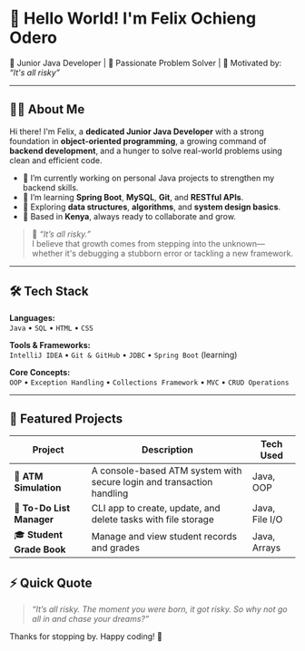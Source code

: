 # 👋 Hello World! I'm Felix Ochieng Odero

🎯 Junior Java Developer | 🚀 Passionate Problem Solver | 💭 Motivated by: *“It's all risky”*

---

## 👨‍💻 About Me

Hi there! I'm Felix, a **dedicated Junior Java Developer** with a strong foundation in **object-oriented programming**, a growing command of **backend development**, and a hunger to solve real-world problems using clean and efficient code.

- 🔭 I’m currently working on personal Java projects to strengthen my backend skills.
- 🌱 I’m learning **Spring Boot**, **MySQL**, **Git**, and **RESTful APIs**.
- 🧠 Exploring **data structures**, **algorithms**, and **system design basics**.
- 📌 Based in **Kenya**, always ready to collaborate and grow.

> 💬 *“It’s all risky.”*  
> I believe that growth comes from stepping into the unknown—whether it's debugging a stubborn error or tackling a new framework.

---

## 🛠️ Tech Stack

**Languages:**  
`Java` • `SQL` • `HTML` • `CSS`

**Tools & Frameworks:**  
`IntelliJ IDEA` • `Git & GitHub` • `JDBC` • `Spring Boot` (learning)

**Core Concepts:**  
`OOP` • `Exception Handling` • `Collections Framework` • `MVC` • `CRUD Operations`

---

## 📂 Featured Projects

| Project | Description | Tech Used |
|--------|-------------|-----------|
| 🏧 **ATM Simulation** | A console-based ATM system with secure login and transaction handling | Java, OOP |
| 📝 **To-Do List Manager** | CLI app to create, update, and delete tasks with file storage | Java, File I/O |
| 🎓 **Student Grade Book** | Manage and view student records and grades | Java, Arrays |


## ⚡ Quick Quote

> *“It’s all risky. The moment you were born, it got risky. So why not go all in and chase your dreams?”*

Thanks for stopping by. Happy coding! 🚀
